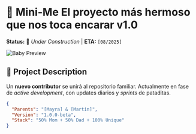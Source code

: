 # 👶 Mini-Me El proyecto más hermoso que nos toca encarar v1.0  
**Status:** 🚧 *Under Construction* | **ETA:** `[08/2025]`  

![Baby Preview](https://res.cloudinary.com/djnbxghzl/image/upload/v1742908788/eco/frncvykhbhuurtq9kshe.png)

## 📝 **Project Description**  
Un **nuevo contributor** se unirá al repositorio familiar. Actualmente en fase de *active development*, con updates diarios y *sprints* de pataditas.  

```json
{
  "Parents": "[Mayra] & [Martin]",
  "Version": "1.0.0-beta",
  "Stack": "50% Mom + 50% Dad + 100% Unique"
}